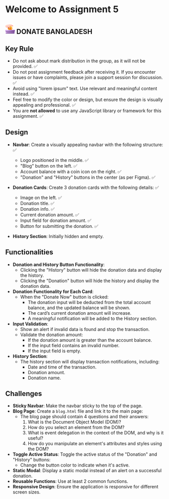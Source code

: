 # Welcome to Assignment 5

## <img width=30px src="assets/logo.png"/> DONATE BANGLADESH

## Key Rule

- Do not ask about mark distribution in the group, as it will not be provided. ️✅
- Do not post assignment feedback after receiving it. If you encounter issues or have complaints, please join a support session for discussion. ✅
- Avoid using "lorem ipsum" text. Use relevant and meaningful content instead. ✅
- Feel free to modify the color or design, but ensure the design is visually appealing and professional. ✅
- You are **not allowed** to use any JavaScript library or framework for this assignment. ✅

## Design

- **Navbar**: Create a visually appealing navbar with the following structure: ✅
  - Logo positioned in the middle. ✅
  - "Blog" button on the left. ✅
  - Account balance with a coin icon on the right. ✅
  - "Donation" and "History" buttons in the center (as per Figma). ✅

- **Donation Cards**: Create 3 donation cards with the following details: ✅
  - Image on the left. ✅
  - Donation title. ✅
  - Donation info. ✅
  - Current donation amount. ✅
  - Input field for donation amount. ✅
  - Button for submitting the donation. ✅
- **History Section**: Initially hidden and empty.

## Functionalities

- **Donation and History Button Functionality**:
  - Clicking the "History" button will hide the donation data and display the history.
  - Clicking the "Donation" button will hide the history and display the donation data.
- **Donation Functionality for Each Card**:
  - When the "Donate Now" button is clicked:
    - The donation input will be deducted from the total account balance, and the updated balance will be shown.
    - The card’s current donation amount will increase.
    - A meaningful notification will be added to the History section.
- **Input Validation**:
  - Show an alert if invalid data is found and stop the transaction.
  - Validate the donation amount:
    - If the donation amount is greater than the account balance.
    - If the input field contains an invalid number.
    - If the input field is empty.
- **History Section**:
  - The history section will display transaction notifications, including:
    - Date and time of the transaction.
    - Donation amount.
    - Donation name.

## Challenges

- **Sticky Navbar**: Make the navbar sticky to the top of the page.
- **Blog Page**: Create a `blog.html` file and link it to the main page:
  - The blog page should contain 4 questions and their answers:
    1. What is the Document Object Model (DOM)?
    2. How do you select an element from the DOM?
    3. What is event delegation in the context of the DOM, and why is it useful?
    4. How do you manipulate an element's attributes and styles using the DOM?
- **Toggle Active Status**: Toggle the active status of the "Donation" and "History" buttons:
  - Change the button color to indicate when it's active.
- **Static Modal**: Display a static modal instead of an alert on a successful donation.
- **Reusable Functions**: Use at least 2 common functions.
- **Responsive Design**: Ensure the application is responsive for different screen sizes.
